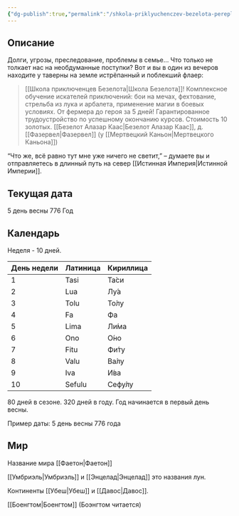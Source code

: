 ```yaml
---
{"dg-publish":true,"permalink":"/shkola-priklyuchenczev-bezelota-perepletennye-sudby/"}
---
```



## Описание

Долги, угрозы, преследование, проблемы в семье… Что только не толкает нас на необдуманные поступки? Вот и вы в один из вечеров находите у таверны на земле истрёпанный и поблекший флаер:

> [[Школа приключенцев Безелота\|Школа Безелота]]!
> Комплексное обучение искателей приключений: бои на мечах, фехтование, стрельба из лука и арбалета, применение магии в боевых условиях.
> От фермера до героя за 5 дней!
> Гарантированное трудоустройство по успешному окончанию курсов.
> Стоимость 10 золотых.
> [[Безелот Алазар Каас\|Безелот Алазар Каас]], д. [[Фазервел\|Фазервел]] (у [[Мертвецкий Каньон\|Мертвецкого Каньона]])

“Что же, всё равно тут мне уже ничего не светит,” – думаете вы и отправляетесь в длинный путь на север [[Истинная Империя\|Истинной Империи]].

## Текущая дата
5 день весны 776 Год

## Календарь
Неделя - 10 дней.

| День недели | Латиница | Кириллица |
| ---- | ---- | ---- |
| 1 | Tasi | Та́си |
| 2 | Lua | Лу́а |
| 3 | Tolu | То́лу |
| 4 | Fa | Фа |
| 5 | Lima | Ли́ма |
| 6 | Ono | О́но |
| 7 | Fitu | Фи́ту |
| 8 | Valu | Ва́лу |
| 9 | Iva | И́ва |
| 10 | Sefulu | Сефу́лу |

80 дней в сезоне.
320 дней в году.
Год начинается в первый день весны.

Пример даты:
5 день весны 776 года

## Мир
Название мира [[Фаетон\|Фаетон]]

[[Умбриэль\|Умбриэль]] и [[Энцелад\|Энцелад]] это названия лун.

Континенты [[Убеш\|Убеш]] и [[Давос\|Давос]].

[[Боенгтом\|Боенгтом]] (Боэнгтом читается)
<style> .container {font-family: sans-serif; text-align: center;} .button-wrapper button {z-index: 1;height: 40px; width: 100px; margin: 10px;padding: 5px;} .excalidraw .App-menu_top .buttonList { display: flex;} .excalidraw-wrapper { height: 800px; margin: 50px; position: relative;} :root[dir="ltr"] .excalidraw .layer-ui__wrapper .zen-mode-transition.App-menu_bottom--transition-left {transform: none;} </style><script src="https://cdn.jsdelivr.net/npm/react@17/umd/react.production.min.js"></script><script src="https://cdn.jsdelivr.net/npm/react-dom@17/umd/react-dom.production.min.js"></script><script type="text/javascript" src="https://cdn.jsdelivr.net/npm/@excalidraw/excalidraw@0/dist/excalidraw.production.min.js"></script><div id="Убешexcalidraw.md1"></div><script>(function(){const InitialData={"type":"excalidraw","version":2,"source":"https://github.com/zsviczian/obsidian-excalidraw-plugin/releases/tag/2.0.20","elements":[{"type":"image","version":110,"versionNonce":1436842739,"isDeleted":false,"id":"tulSyw8t","fillStyle":"hachure","strokeWidth":1,"strokeStyle":"solid","roughness":1,"opacity":100,"angle":0,"x":-125.46040967184584,"y":-266.611340530231,"strokeColor":"transparent","backgroundColor":"transparent","width":444.4444444444444,"height":500,"seed":50997,"groupIds":[],"frameId":null,"roundness":null,"boundElements":[],"updated":1704719784098,"link":null,"locked":true,"status":"pending","fileId":"b7d92b2de1c727ebec481085321cf03a7446c247","scale":[1,1]},{"type":"text","version":188,"versionNonce":2019033157,"isDeleted":false,"id":"oxMU3upk","fillStyle":"hachure","strokeWidth":1,"strokeStyle":"solid","roughness":1,"opacity":100,"angle":0,"x":142.79967986501578,"y":3.09546668895101,"strokeColor":"#1e1e1e","backgroundColor":"transparent","width":54.284881591796875,"height":10.260516817294578,"seed":8099,"groupIds":[],"frameId":null,"roundness":null,"boundElements":[],"updated":1710328216951,"link":"[[Кочевники\|Кочевники]]","locked":false,"fontSize":8.208413453835663,"fontFamily":"Кочевники","text":"📍[[Кочевники\|Кочевники]]","rawText":"[[Кочевники\|Кочевники]]","textAlign":"left","verticalAlign":"top","containerId":null,"originalText":"📍[[Кочевники\|Кочевники]]","lineHeight":1.25,"baseline":8},{"type":"text","version":62,"versionNonce":1499124363,"isDeleted":false,"id":"Mtg23WkX","fillStyle":"hachure","strokeWidth":1,"strokeStyle":"solid","roughness":1,"opacity":100,"angle":0,"x":134.702308110815,"y":15.669174460663552,"strokeColor":"#1e1e1e","backgroundColor":"transparent","width":59.28318786621094,"height":11.164296258394387,"seed":64268,"groupIds":[],"frameId":null,"roundness":null,"boundElements":[],"updated":1710328216952,"link":"[[Двиговичи\|Двиговичи]]","locked":false,"fontSize":8.931437006715509,"fontFamily":"Двиговичи","text":"📍[[Двиговичи\|Двиговичи]]","rawText":"[[Двиговичи\|Двиговичи]]","textAlign":"left","verticalAlign":"top","containerId":null,"originalText":"📍[[Двиговичи\|Двиговичи]]","lineHeight":1.25,"baseline":9},{"type":"text","version":155,"versionNonce":475639717,"isDeleted":false,"id":"4sfeGDpx","fillStyle":"hachure","strokeWidth":1,"strokeStyle":"solid","roughness":1,"opacity":100,"angle":0,"x":74.39966781707898,"y":77.67242243447805,"strokeColor":"#1e1e1e","backgroundColor":"transparent","width":57.26692199707031,"height":12.307970770474117,"seed":50190,"groupIds":[],"frameId":null,"roundness":null,"boundElements":[],"updated":1710328216952,"link":"[[Развилье\|Развилье]]","locked":false,"fontSize":9.846376616379294,"fontFamily":"Развилье","text":"📍[[Развилье\|Развилье]]","rawText":"[[Развилье\|Развилье]]","textAlign":"left","verticalAlign":"top","containerId":null,"originalText":"📍[[Развилье\|Развилье]]","lineHeight":1.25,"baseline":10},{"type":"text","version":127,"versionNonce":857098539,"isDeleted":false,"id":"boiuMXSB","fillStyle":"hachure","strokeWidth":1,"strokeStyle":"solid","roughness":1,"opacity":100,"angle":0,"x":70.16892125188502,"y":-104.24694381013404,"strokeColor":"#1e1e1e","backgroundColor":"transparent","width":53.224273681640625,"height":11.099180024245703,"seed":2321,"groupIds":[],"frameId":null,"roundness":null,"boundElements":[],"updated":1710328216953,"link":"[[Фазервел\|Фазервел]]","locked":false,"fontSize":8.879344019396562,"fontFamily":"Фазервел","text":"📍[[Фазервел\|Фазервел]]","rawText":"[[Фазервел\|Фазервел]]","textAlign":"left","verticalAlign":"top","containerId":null,"originalText":"📍[[Фазервел\|Фазервел]]","lineHeight":1.25,"baseline":9},{"type":"text","version":178,"versionNonce":1731097349,"isDeleted":false,"id":"waEgSAaC","fillStyle":"hachure","strokeWidth":1,"strokeStyle":"solid","roughness":1,"opacity":100,"angle":0,"x":55.05939471632462,"y":-114.97413848835986,"strokeColor":"#1e1e1e","backgroundColor":"transparent","width":81.00787353515625,"height":10.343073079357305,"seed":90620,"groupIds":[],"frameId":null,"roundness":null,"boundElements":[],"updated":1710328216954,"link":"[[Праотцовский лес\|Праотцовский лес]]","locked":false,"fontSize":8.274458463485844,"fontFamily":"Праотцовский лес","text":"📍[[Праотцовский лес\|Праотцовский лес]]","rawText":"[[Праотцовский лес\|Праотцовский лес]]","textAlign":"left","verticalAlign":"top","containerId":null,"originalText":"📍[[Праотцовский лес\|Праотцовский лес]]","lineHeight":1.25,"baseline":8},{"type":"text","version":193,"versionNonce":1063906251,"isDeleted":false,"id":"Z7GAi3vG","fillStyle":"hachure","strokeWidth":1,"strokeStyle":"solid","roughness":1,"opacity":100,"angle":0,"x":22.422633873113398,"y":18.22298059045866,"strokeColor":"#1e1e1e","backgroundColor":"transparent","width":97.59661865234375,"height":14.121093749999998,"seed":86158,"groupIds":[],"frameId":null,"roundness":null,"boundElements":[],"updated":1710328216955,"link":"[[озеро Боенгтом\|озеро Боенгтом]]","locked":false,"fontSize":11.296874999999998,"fontFamily":"озеро Боенгтом","text":"📍[[озеро Боенгтом\|озеро Боенгтом]]","rawText":"[[озеро Боенгтом\|озеро Боенгтом]]","textAlign":"left","verticalAlign":"top","containerId":null,"originalText":"📍[[озеро Боенгтом\|озеро Боенгтом]]","lineHeight":1.25,"baseline":11},{"type":"text","version":170,"versionNonce":894683749,"isDeleted":false,"id":"Dl2xConf","fillStyle":"hachure","strokeWidth":1,"strokeStyle":"solid","roughness":1,"opacity":100,"angle":0,"x":35.11470519585049,"y":39.98077204385305,"strokeColor":"#1e1e1e","backgroundColor":"transparent","width":190.33729553222656,"height":12.307949723868546,"seed":69986,"groupIds":[],"frameId":null,"roundness":null,"boundElements":[],"updated":1710328216956,"link":"[[Община Тихой Воды (Эльф. Ди́нен Нен)\|Община Тихой Воды (Эльф. Ди́нен Нен)]]","locked":false,"fontSize":9.846359779094836,"fontFamily":"Община Тихой Воды (Эльф. Ди́нен Нен)","text":"📍[[Община Тихой Воды (Эльф. Ди́нен Нен)\|Община Тихой Воды (Эльф. Ди́нен Нен)]]","rawText":"[[Община Тихой Воды (Эльф. Ди́нен Нен)\|Община Тихой Воды (Эльф. Ди́нен Нен)]]","textAlign":"left","verticalAlign":"top","containerId":null,"originalText":"📍[[Община Тихой Воды (Эльф. Ди́нен Нен)\|Община Тихой Воды (Эльф. Ди́нен Нен)]]","lineHeight":1.25,"baseline":10},{"type":"text","version":85,"versionNonce":1383086699,"isDeleted":false,"id":"7Xgkjzid","fillStyle":"hachure","strokeWidth":1,"strokeStyle":"solid","roughness":1,"opacity":100,"angle":0,"x":29.070877744341885,"y":56.90350574536163,"strokeColor":"#1e1e1e","backgroundColor":"transparent","width":102.19151306152344,"height":10.494784651131479,"seed":85742,"groupIds":[],"frameId":null,"roundness":null,"boundElements":[],"updated":1710328216957,"link":"[[Поселение Минотавров\|Поселение Минотавров]]","locked":false,"fontSize":8.395827720905183,"fontFamily":"Поселение Минотавров","text":"📍[[Поселение Минотавров\|Поселение Минотавров]]","rawText":"[[Поселение Минотавров\|Поселение Минотавров]]","textAlign":"left","verticalAlign":"top","containerId":null,"originalText":"📍[[Поселение Минотавров\|Поселение Минотавров]]","lineHeight":1.25,"baseline":8},{"text":"📍[[Оуквуд\|Оуквуд]]","fontSize":6.681453420988748,"fontFamily":"Оуквуд","textAlign":"left","verticalAlign":"top","baseline":7,"id":"P34gWfe2","type":"text","x":104.08826016770043,"y":-80.93638775578611,"width":34.14457592972083,"height":8.351816776235935,"angle":0,"strokeColor":"#1e1e1e","backgroundColor":"transparent","fillStyle":"hachure","strokeWidth":1,"strokeStyle":"solid","roughness":1,"opacity":100,"roundness":null,"seed":37207,"version":204,"versionNonce":371142731,"updated":1710328270895,"isDeleted":false,"groupIds":[],"boundElements":[],"link":"[[Оуквуд\|Оуквуд]]","locked":false,"containerId":null,"originalText":"📍[[Оуквуд\|Оуквуд]]","rawText":"[[Оуквуд\|Оуквуд]]","lineHeight":1.25}],"appState":{"theme":"light","viewBackgroundColor":"#ffffff","currentItemStrokeColor":"#1e1e1e","currentItemBackgroundColor":"transparent","currentItemFillStyle":"solid","currentItemStrokeWidth":2,"currentItemStrokeStyle":"solid","currentItemRoughness":1,"currentItemOpacity":100,"currentItemFontFamily":1,"currentItemFontSize":20,"currentItemTextAlign":"left","currentItemStartArrowhead":null,"currentItemEndArrowhead":"arrow","scrollX":5.475706737168423,"scrollY":179.1638414231621,"zoom":{"value":4.12426737106321},"currentItemRoundness":"round","gridSize":null,"gridColor":{"Bold":"#C9C9C9FF","Regular":"#EDEDEDFF"},"currentStrokeOptions":null,"previousGridSize":null,"frameRendering":{"enabled":true,"clip":true,"name":true,"outline":true}},"files":{}};InitialData.scrollToContent=true;App=()=>{const e=React.useRef(null),t=React.useRef(null),[n,i]=React.useState({width:void 0,height:void 0});return React.useEffect(()=>{i({width:t.current.getBoundingClientRect().width,height:t.current.getBoundingClientRect().height});const e=()=>{i({width:t.current.getBoundingClientRect().width,height:t.current.getBoundingClientRect().height})};return window.addEventListener("resize",e),()=>window.removeEventListener("resize",e)},[t]),React.createElement(React.Fragment,null,React.createElement("div",{className:"excalidraw-wrapper",ref:t},React.createElement(ExcalidrawLib.Excalidraw,{ref:e,width:n.width,height:n.height,initialData:InitialData,viewModeEnabled:!0,zenModeEnabled:!0,gridModeEnabled:!1})))},excalidrawWrapper=document.getElementById("Убешexcalidraw.md1");ReactDOM.render(React.createElement(App),excalidrawWrapper);})();</script>
